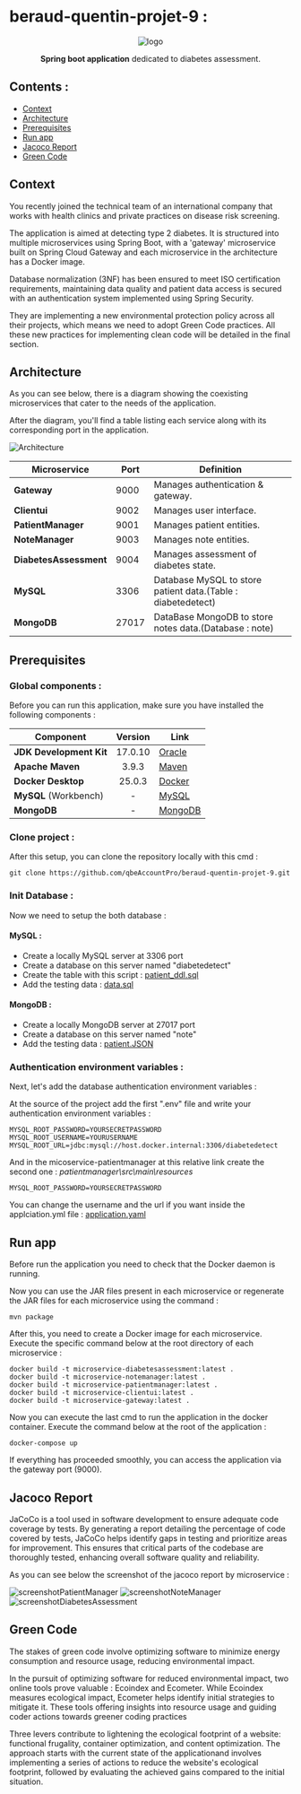 # beraud-quentin-projet-9 :
<div align="center">

![logo](image_readme/banner_medilaboSolution.jpeg)

<p><b>Spring boot application</b> dedicated to diabetes assessment.</p>
</div>

<div>
<div>
<h2>Contents :</h2>
<ul>
  <li><a href="#section1">Context</a></li>
  <li><a href="#section2">Architecture</a></li>
  <li><a href="#section3">Prerequisites</a></li>
  <li><a href="#section4">Run app</a></li>
  <li><a href="#section5">Jacoco Report</a></li>
  <li><a href="#section6">Green Code</a></li>
</ul>
</div>

<h2 id="section1">Context</h2>
<div>
<p>You recently joined the technical team of an international company that works with health clinics and private practices on disease risk screening.</p>

<p>The application is aimed at detecting type 2 diabetes. It is structured into multiple microservices using Spring Boot, with a 'gateway' microservice built on Spring Cloud Gateway and each microservice in the architecture has a Docker image.</p>

<p>Database normalization (3NF) has been ensured to meet ISO certification requirements, maintaining data quality and patient data access is secured with an authentication system implemented using Spring Security.</p>

<p>They are implementing a new environmental protection policy across all their projects, which means we need to adopt Green Code practices. All these new practices for implementing clean code will be detailed in the final section.</p>
</div>
<h2 id="section2">Architecture</h2>

As you can see below, there is a diagram showing the coexisting microservices that cater to the needs of the application.

After the diagram, you'll find a table listing each service along with its corresponding port in the application.

![Architecture](image_readme/P9_Architecture.jpg)

Microservice | Port | Definition
-|-|-
**Gateway** | 9000 | Manages authentication & gateway.
**Clientui**   | 9002 | Manages user interface.
**PatientManager**   | 9001 | Manages patient entities.
**NoteManager**     | 9003 | Manages note entities.
**DiabetesAssessment** | 9004 | Manages assessment of diabetes state.
**MySQL**    | 3306 | Database MySQL to store patient data.(Table : diabetedetect)
**MongoDB**    | 27017 | DataBase MongoDB to store notes data.(Database : note)


<h2 id="section3">Prerequisites</h2>
<div>
<h3>Global components :</h3>
<p>Before you can run this application, make sure you have installed the following components :</p>

Component | Version | Link
-|-|-
**JDK Development Kit** | <div align="center">17.0.10</div> | <a href="https://www.oracle.com/java/technologies/downloads/#java17">Oracle</a>
**Apache Maven**   | <div align="center">3.9.3</div> | <a href="https://maven.apache.org/download.cgi">Maven </a>
**Docker Desktop**   | <div align="center">25.0.3</div> | <a href="https://www.docker.com/products/docker-desktop/">Docker</a>
**MySQL** (Workbench)    | <div align="center">-</div> | <a  href="https://dev.mysql.com/downloads/" >MySQL</a>
**MongoDB**    | <div align="center">-</div> | <a href="https://www.mongodb.com/try/download/community">MongoDB</a>
</div>
<div>
<h3>Clone project :</h3>

After this setup, you can clone the repository locally with this cmd :

```
git clone https://github.com/qbeAccountPro/beraud-quentin-projet-9.git
```
</div>
<div>
<h3>Init Database :</h3>
<p>Now we need to setup the both database :</p>
<h4>MySQL :</h4>
<ul>
  <li>Create a locally MySQL server at 3306 port</li>
  <li>Create a database on this server named "diabetedetect"</li>
  <li>Create the table with this script : <a href="https://github.com/qbeAccountPro/beraud-quentin-projet-9/blob/main/initialData/patient_ddl.sql">patient_ddl.sql</a> </li>
  <li>Add the testing data : <a href="https://github.com/qbeAccountPro/beraud-quentin-projet-9/blob/main/initialData/data.sql">data.sql</a> </li>
</ul>
<h4>MongoDB :</h4>
<ul>
  <li>Create a locally MongoDB server at 27017 port</li>
  <li>Create a database on this server named "note"</li>
  <li>Add the testing data : <a href="https://github.com/qbeAccountPro/beraud-quentin-projet-9/blob/main/initialData/patient.JSON">patient.JSON</a> </li>
</ul>
<h3>Authentication environment variables :</h3>
<p>Next, let's add the database authentication environment variables :<br>

At the source of the project add the first ".env" file and write your authentication environment variables :

```
MYSQL_ROOT_PASSWORD=YOURSECRETPASSWORD
MYSQL_ROOT_USERNAME=YOURUSERNAME
MYSQL_ROOT_URL=jdbc:mysql://host.docker.internal:3306/diabetedetect
```

And in the micoservice-patientmanager at this relative link create the second one :
<i>patientmanager\src\main\resources</i>

```
MYSQL_ROOT_PASSWORD=YOURSECRETPASSWORD
```
You can change the username and the url if you want inside the applciation.yml file : <a href="https://github.com/qbeAccountPro/beraud-quentin-projet-9/blob/main/patientmanager/src/main/resources/application.yaml">application.yaml</a>

</p>
</div>

<h2 id="section4">Run app</h2>
<p>Before run the application you need to check that the Docker daemon is running.</p>
<p>Now you can use the JAR files present in each microservice or regenerate the JAR files for each microservice using the command : </p>

```
mvn package
```

After this, you need to create a Docker image for each microservice. Execute the specific command below at the root directory of each microservice :

```
docker build -t microservice-diabetesassessment:latest .
docker build -t microservice-notemanager:latest . 
docker build -t microservice-patientmanager:latest .
docker build -t microservice-clientui:latest .
docker build -t microservice-gateway:latest .
```

Now you can execute the last cmd to run the application in the docker container. Execute the command below at the root of the application :

```
docker-compose up
```

If everything has proceeded smoothly, you can access the application via the gateway port (9000).

<h2 id="section5">Jacoco Report</h2>
<p>JaCoCo is a tool used in software development to ensure adequate code coverage by tests. By generating a report detailing the percentage of code covered by tests, JaCoCo helps identify gaps in testing and prioritize areas for improvement. This ensures that critical parts of the codebase are thoroughly tested, enhancing overall software quality and reliability.</p>

<p> As you can see below the screenshot of the jacoco report by microservice :</p>

![screenshotPatientManager](image_readme/screenshot_patientManager.png)
![screenshotNoteManager](image_readme/screenshot_noteManager.png)
![screenshotDiabetesAssessment](image_readme/screenshot_diabetesAssessment.png)


</p>

<h2 id="section6">Green Code</h2>

The stakes of green code involve optimizing software to minimize energy consumption and resource usage, reducing environmental impact.

In the pursuit of optimizing software for reduced environmental impact, two online tools prove valuable : Ecoindex and Ecometer. While Ecoindex measures ecological impact, Ecometer helps identify initial strategies to mitigate it. These tools  offering insights into resource usage and guiding coder actions towards greener coding practices

Three levers contribute to lightening the ecological footprint of a website: functional frugality, container optimization, and content optimization. The approach starts with the current state of the applicationand involves implementing a series of actions to reduce the website's ecological footprint, followed by evaluating the achieved gains compared to the initial situation.
</div>